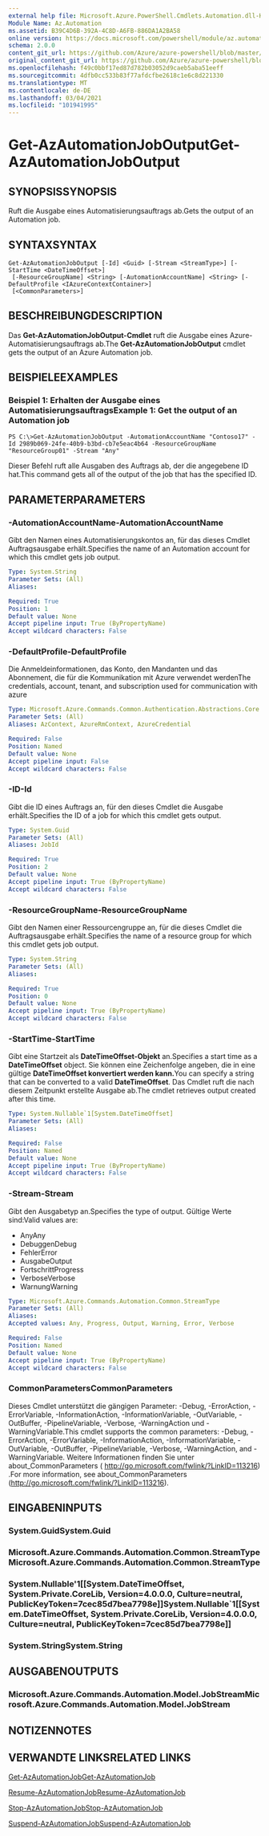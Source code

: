 ```yaml
---
external help file: Microsoft.Azure.PowerShell.Cmdlets.Automation.dll-Help.xml
Module Name: Az.Automation
ms.assetid: B39C4D6B-392A-4C8D-A6FB-886DA1A2BA58
online version: https://docs.microsoft.com/powershell/module/az.automation/get-azautomationjoboutput
schema: 2.0.0
content_git_url: https://github.com/Azure/azure-powershell/blob/master/src/Automation/Automation/help/Get-AzAutomationJobOutput.md
original_content_git_url: https://github.com/Azure/azure-powershell/blob/master/src/Automation/Automation/help/Get-AzAutomationJobOutput.md
ms.openlocfilehash: f49c0bbf17ed87d782b03052d9caeb5aba51eeff
ms.sourcegitcommit: 4dfb0cc533b83f77afdcfbe2618c1e6c8d221330
ms.translationtype: MT
ms.contentlocale: de-DE
ms.lasthandoff: 03/04/2021
ms.locfileid: "101941995"
---
```

# <span data-ttu-id="a255b-101">Get-AzAutomationJobOutput</span><span class="sxs-lookup"><span data-stu-id="a255b-101">Get-AzAutomationJobOutput</span></span>

## <span data-ttu-id="a255b-102">SYNOPSIS</span><span class="sxs-lookup"><span data-stu-id="a255b-102">SYNOPSIS</span></span>
<span data-ttu-id="a255b-103">Ruft die Ausgabe eines Automatisierungsauftrags ab.</span><span class="sxs-lookup"><span data-stu-id="a255b-103">Gets the output of an Automation job.</span></span>

## <span data-ttu-id="a255b-104">SYNTAX</span><span class="sxs-lookup"><span data-stu-id="a255b-104">SYNTAX</span></span>

```
Get-AzAutomationJobOutput [-Id] <Guid> [-Stream <StreamType>] [-StartTime <DateTimeOffset>]
 [-ResourceGroupName] <String> [-AutomationAccountName] <String> [-DefaultProfile <IAzureContextContainer>]
 [<CommonParameters>]
```

## <span data-ttu-id="a255b-105">BESCHREIBUNG</span><span class="sxs-lookup"><span data-stu-id="a255b-105">DESCRIPTION</span></span>
<span data-ttu-id="a255b-106">Das **Get-AzAutomationJobOutput-Cmdlet** ruft die Ausgabe eines Azure-Automatisierungsauftrags ab.</span><span class="sxs-lookup"><span data-stu-id="a255b-106">The **Get-AzAutomationJobOutput** cmdlet gets the output of an Azure Automation job.</span></span>

## <span data-ttu-id="a255b-107">BEISPIELE</span><span class="sxs-lookup"><span data-stu-id="a255b-107">EXAMPLES</span></span>

### <span data-ttu-id="a255b-108">Beispiel 1: Erhalten der Ausgabe eines Automatisierungsauftrags</span><span class="sxs-lookup"><span data-stu-id="a255b-108">Example 1: Get the output of an Automation job</span></span>
```
PS C:\>Get-AzAutomationJobOutput -AutomationAccountName "Contoso17" -Id 2989b069-24fe-40b9-b3bd-cb7e5eac4b64 -ResourceGroupName "ResourceGroup01" -Stream "Any"
```

<span data-ttu-id="a255b-109">Dieser Befehl ruft alle Ausgaben des Auftrags ab, der die angegebene ID hat.</span><span class="sxs-lookup"><span data-stu-id="a255b-109">This command gets all of the output of the job that has the specified ID.</span></span>

## <span data-ttu-id="a255b-110">PARAMETER</span><span class="sxs-lookup"><span data-stu-id="a255b-110">PARAMETERS</span></span>

### <span data-ttu-id="a255b-111">-AutomationAccountName</span><span class="sxs-lookup"><span data-stu-id="a255b-111">-AutomationAccountName</span></span>
<span data-ttu-id="a255b-112">Gibt den Namen eines Automatisierungskontos an, für das dieses Cmdlet Auftragsausgabe erhält.</span><span class="sxs-lookup"><span data-stu-id="a255b-112">Specifies the name of an Automation account for which this cmdlet gets job output.</span></span>

```yaml
Type: System.String
Parameter Sets: (All)
Aliases:

Required: True
Position: 1
Default value: None
Accept pipeline input: True (ByPropertyName)
Accept wildcard characters: False
```

### <span data-ttu-id="a255b-113">-DefaultProfile</span><span class="sxs-lookup"><span data-stu-id="a255b-113">-DefaultProfile</span></span>
<span data-ttu-id="a255b-114">Die Anmeldeinformationen, das Konto, den Mandanten und das Abonnement, die für die Kommunikation mit Azure verwendet werden</span><span class="sxs-lookup"><span data-stu-id="a255b-114">The credentials, account, tenant, and subscription used for communication with azure</span></span>

```yaml
Type: Microsoft.Azure.Commands.Common.Authentication.Abstractions.Core.IAzureContextContainer
Parameter Sets: (All)
Aliases: AzContext, AzureRmContext, AzureCredential

Required: False
Position: Named
Default value: None
Accept pipeline input: False
Accept wildcard characters: False
```

### <span data-ttu-id="a255b-115">-ID</span><span class="sxs-lookup"><span data-stu-id="a255b-115">-Id</span></span>
<span data-ttu-id="a255b-116">Gibt die ID eines Auftrags an, für den dieses Cmdlet die Ausgabe erhält.</span><span class="sxs-lookup"><span data-stu-id="a255b-116">Specifies the ID of a job for which this cmdlet gets output.</span></span>

```yaml
Type: System.Guid
Parameter Sets: (All)
Aliases: JobId

Required: True
Position: 2
Default value: None
Accept pipeline input: True (ByPropertyName)
Accept wildcard characters: False
```

### <span data-ttu-id="a255b-117">-ResourceGroupName</span><span class="sxs-lookup"><span data-stu-id="a255b-117">-ResourceGroupName</span></span>
<span data-ttu-id="a255b-118">Gibt den Namen einer Ressourcengruppe an, für die dieses Cmdlet die Auftragsausgabe erhält.</span><span class="sxs-lookup"><span data-stu-id="a255b-118">Specifies the name of a resource group for which this cmdlet gets job output.</span></span>

```yaml
Type: System.String
Parameter Sets: (All)
Aliases:

Required: True
Position: 0
Default value: None
Accept pipeline input: True (ByPropertyName)
Accept wildcard characters: False
```

### <span data-ttu-id="a255b-119">-StartTime</span><span class="sxs-lookup"><span data-stu-id="a255b-119">-StartTime</span></span>
<span data-ttu-id="a255b-120">Gibt eine Startzeit als **DateTimeOffset-Objekt** an.</span><span class="sxs-lookup"><span data-stu-id="a255b-120">Specifies a start time as a **DateTimeOffset** object.</span></span>
<span data-ttu-id="a255b-121">Sie können eine Zeichenfolge angeben, die in eine gültige **DateTimeOffset konvertiert werden kann.**</span><span class="sxs-lookup"><span data-stu-id="a255b-121">You can specify a string that can be converted to a valid **DateTimeOffset**.</span></span>
<span data-ttu-id="a255b-122">Das Cmdlet ruft die nach diesem Zeitpunkt erstellte Ausgabe ab.</span><span class="sxs-lookup"><span data-stu-id="a255b-122">The cmdlet retrieves output created after this time.</span></span>

```yaml
Type: System.Nullable`1[System.DateTimeOffset]
Parameter Sets: (All)
Aliases:

Required: False
Position: Named
Default value: None
Accept pipeline input: True (ByPropertyName)
Accept wildcard characters: False
```

### <span data-ttu-id="a255b-123">-Stream</span><span class="sxs-lookup"><span data-stu-id="a255b-123">-Stream</span></span>
<span data-ttu-id="a255b-124">Gibt den Ausgabetyp an.</span><span class="sxs-lookup"><span data-stu-id="a255b-124">Specifies the type of output.</span></span>
<span data-ttu-id="a255b-125">Gültige Werte sind:</span><span class="sxs-lookup"><span data-stu-id="a255b-125">Valid values are:</span></span> 
- <span data-ttu-id="a255b-126">Any</span><span class="sxs-lookup"><span data-stu-id="a255b-126">Any</span></span>
- <span data-ttu-id="a255b-127">Debuggen</span><span class="sxs-lookup"><span data-stu-id="a255b-127">Debug</span></span>
- <span data-ttu-id="a255b-128">Fehler</span><span class="sxs-lookup"><span data-stu-id="a255b-128">Error</span></span>
- <span data-ttu-id="a255b-129">Ausgabe</span><span class="sxs-lookup"><span data-stu-id="a255b-129">Output</span></span>
- <span data-ttu-id="a255b-130">Fortschritt</span><span class="sxs-lookup"><span data-stu-id="a255b-130">Progress</span></span>
- <span data-ttu-id="a255b-131">Verbose</span><span class="sxs-lookup"><span data-stu-id="a255b-131">Verbose</span></span>
- <span data-ttu-id="a255b-132">Warnung</span><span class="sxs-lookup"><span data-stu-id="a255b-132">Warning</span></span>

```yaml
Type: Microsoft.Azure.Commands.Automation.Common.StreamType
Parameter Sets: (All)
Aliases:
Accepted values: Any, Progress, Output, Warning, Error, Verbose

Required: False
Position: Named
Default value: None
Accept pipeline input: True (ByPropertyName)
Accept wildcard characters: False
```

### <span data-ttu-id="a255b-133">CommonParameters</span><span class="sxs-lookup"><span data-stu-id="a255b-133">CommonParameters</span></span>
<span data-ttu-id="a255b-134">Dieses Cmdlet unterstützt die gängigen Parameter: -Debug, -ErrorAction, -ErrorVariable, -InformationAction, -InformationVariable, -OutVariable, -OutBuffer, -PipelineVariable, -Verbose, -WarningAction und -WarningVariable.</span><span class="sxs-lookup"><span data-stu-id="a255b-134">This cmdlet supports the common parameters: -Debug, -ErrorAction, -ErrorVariable, -InformationAction, -InformationVariable, -OutVariable, -OutBuffer, -PipelineVariable, -Verbose, -WarningAction, and -WarningVariable.</span></span> <span data-ttu-id="a255b-135">Weitere Informationen finden Sie unter about_CommonParameters ( http://go.microsoft.com/fwlink/?LinkID=113216) .</span><span class="sxs-lookup"><span data-stu-id="a255b-135">For more information, see about_CommonParameters (http://go.microsoft.com/fwlink/?LinkID=113216).</span></span>

## <span data-ttu-id="a255b-136">EINGABEN</span><span class="sxs-lookup"><span data-stu-id="a255b-136">INPUTS</span></span>

### <span data-ttu-id="a255b-137">System.Guid</span><span class="sxs-lookup"><span data-stu-id="a255b-137">System.Guid</span></span>

### <span data-ttu-id="a255b-138">Microsoft.Azure.Commands.Automation.Common.StreamType</span><span class="sxs-lookup"><span data-stu-id="a255b-138">Microsoft.Azure.Commands.Automation.Common.StreamType</span></span>

### <span data-ttu-id="a255b-139">System.Nullable'1[[System.DateTimeOffset, System.Private.CoreLib, Version=4.0.0.0, Culture=neutral, PublicKeyToken=7cec85d7bea7798e]]</span><span class="sxs-lookup"><span data-stu-id="a255b-139">System.Nullable\`1[[System.DateTimeOffset, System.Private.CoreLib, Version=4.0.0.0, Culture=neutral, PublicKeyToken=7cec85d7bea7798e]]</span></span>

### <span data-ttu-id="a255b-140">System.String</span><span class="sxs-lookup"><span data-stu-id="a255b-140">System.String</span></span>

## <span data-ttu-id="a255b-141">AUSGABEN</span><span class="sxs-lookup"><span data-stu-id="a255b-141">OUTPUTS</span></span>

### <span data-ttu-id="a255b-142">Microsoft.Azure.Commands.Automation.Model.JobStream</span><span class="sxs-lookup"><span data-stu-id="a255b-142">Microsoft.Azure.Commands.Automation.Model.JobStream</span></span>

## <span data-ttu-id="a255b-143">NOTIZEN</span><span class="sxs-lookup"><span data-stu-id="a255b-143">NOTES</span></span>

## <span data-ttu-id="a255b-144">VERWANDTE LINKS</span><span class="sxs-lookup"><span data-stu-id="a255b-144">RELATED LINKS</span></span>

[<span data-ttu-id="a255b-145">Get-AzAutomationJob</span><span class="sxs-lookup"><span data-stu-id="a255b-145">Get-AzAutomationJob</span></span>](./Get-AzAutomationJob.md)

[<span data-ttu-id="a255b-146">Resume-AzAutomationJob</span><span class="sxs-lookup"><span data-stu-id="a255b-146">Resume-AzAutomationJob</span></span>](./Resume-AzAutomationJob.md)

[<span data-ttu-id="a255b-147">Stop-AzAutomationJob</span><span class="sxs-lookup"><span data-stu-id="a255b-147">Stop-AzAutomationJob</span></span>](./Stop-AzAutomationJob.md)

[<span data-ttu-id="a255b-148">Suspend-AzAutomationJob</span><span class="sxs-lookup"><span data-stu-id="a255b-148">Suspend-AzAutomationJob</span></span>](./Suspend-AzAutomationJob.md)


